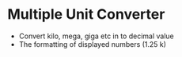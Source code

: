 # Multiple Unit Converter

* Convert kilo, mega, giga etc in to decimal value
* The formatting of displayed numbers (1.25 k)


